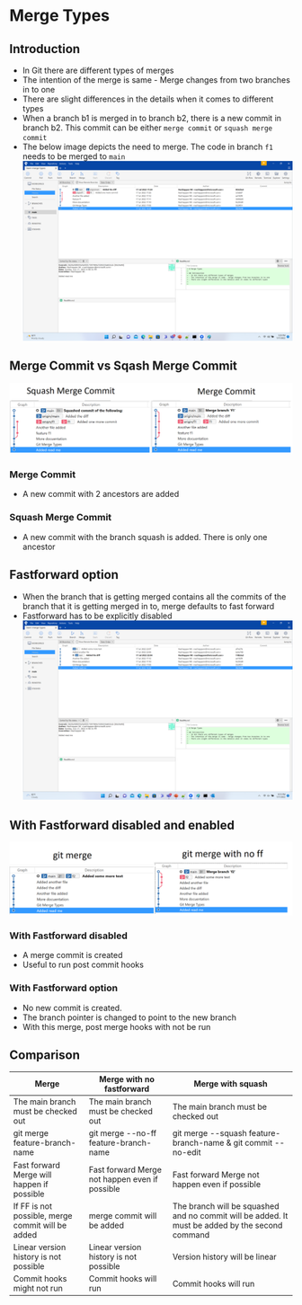 # Merge Types

## Introduction
- In Git there are different types of merges
- The intention of the merge is same - Merge changes from two branches in to one
- There are slight differences in the details when it comes to different types
- When a branch b1 is merged in to branch b2, there is a new commit in branch b2. This commit can be either `merge commit` or `squash merge commit`
- The below image depicts the need to merge. The code in branch `f1` needs to be merged to `main`
![image](need-to-merge.png)

## Merge Commit vs Sqash Merge Commit
![image](merge-vs-squash-merge-commit.png)

### Merge Commit
- A new commit with 2 ancestors are added

### Squash Merge Commit
- A new commit with the branch squash is added. There is only one ancestor


## Fastforward option
- When the branch that is getting merged contains all the commits of the branch that it is getting merged in to, merge defaults to fast forward
- Fastforward has to be explicitly disabled
![image](need-to-merge-2.png)

## With Fastforward disabled and enabled
![image](with-and-with-fastforward-option.png)

### With Fastforward disabled
- A merge commit is created
- Useful to run post commit hooks

### With Fastforward option
- No new commit is created.
- The branch pointer is changed to point to the new branch
- With this merge, post merge hooks with not be run

## Comparison
| Merge  | Merge with no fastforward  | Merge with squash |
| ------------- | ------------- | ------------- |
| The main branch must be checked out  | The main branch must be checked out  | The main branch must be checked out  |
| git merge feature-branch-name  | git merge --no-ff feature-branch-name  | git merge --squash feature-branch-name & git commit --no-edit  |
| Fast forward Merge will happen if possible |  Fast forward Merge not happen even if possible | Fast forward Merge not happen even if possible | 
| If FF is not possible, merge commit will be added | merge commit will be added | The branch will be squashed and no commit will be added. It must be added by the second command |
| Linear version history is not possible | Linear version history is not possible | Version history will be linear |
| Commit hooks might not run | Commit hooks will run | Commit hooks will run |
 







